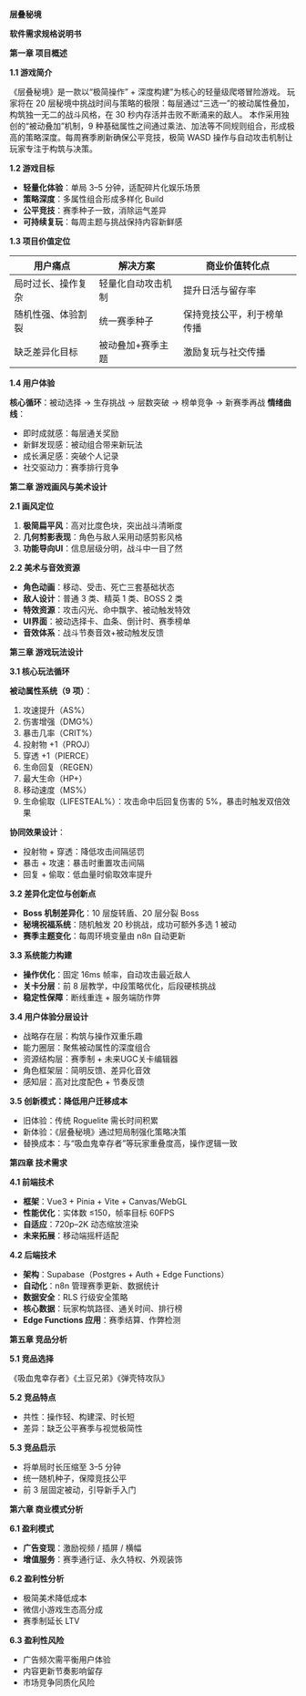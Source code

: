 **层叠秘境**

**软件需求规格说明书**



**第一章 项目概述**

**1.1 游戏简介**

《层叠秘境》是一款以“极简操作” + 深度构建”为核心的轻量级爬塔冒险游戏。
 玩家将在 20 层秘境中挑战时间与策略的极限：每层通过“三选一”的被动属性叠加，构筑独一无二的战斗风格，在 30 秒内存活并击败不断涌来的敌人。
 本作采用独创的“被动叠加”机制，9 种基础属性之间通过乘法、加法等不同规则组合，形成极高的策略深度。每周赛季刷新确保公平竞技，极简 WASD 操作与自动攻击机制让玩家专注于构筑与决策。

**1.2 游戏目标**

- **轻量化体验**：单局 3–5 分钟，适配碎片化娱乐场景
- **策略深度**：多属性组合形成多样化 Build
- **公平竞技**：赛季种子一致，消除运气差异
- **可持续复玩**：每周主题与挑战保持内容新鲜感

**1.3 项目价值定位**

| **用户痛点**       | **解决方案**       | **商业价值转化点**         |
| ------------------ | ------------------ | -------------------------- |
| 局时过长、操作复杂 | 轻量化自动攻击机制 | 提升日活与留存率           |
| 随机性强、体验割裂 | 统一赛季种子       | 保持竞技公平，利于榜单传播 |
| 缺乏差异化目标     | 被动叠加+赛季主题  | 激励复玩与社交传播         |

**1.4 用户体验**

**核心循环**：被动选择 → 生存挑战 → 层数突破 → 榜单竞争 → 新赛季再战
 **情绪曲线**：

- 即时成就感：每层通关奖励
- 新鲜发现感：被动组合带来新玩法
- 成长满足感：突破个人记录
- 社交驱动力：赛季排行竞争



**第二章 游戏画风与美术设计**

**2.1 画风定位**

1. **极简扁平风**：高对比度色块，突出战斗清晰度
2. **几何剪影表现**：角色与敌人采用动感剪影风格
3. **功能导向UI**：信息层级分明，战斗中一目了然

**2.2 美术与音效资源**

- **角色动画**：移动、受击、死亡三套基础状态
- **敌人设计**：普通 3 类、精英 1 类、BOSS     2 类
- **特效资源**：攻击闪光、命中飘字、被动触发特效
- **UI界面**：被动选择卡、血条、倒计时、赛季榜单
- **音效体系**：战斗节奏音效+被动触发反馈



**第三章 游戏玩法设计**

**3.1 核心玩法循环**

**被动属性系统（9 项）**：

1. 攻速提升（AS%）
2. 伤害增强（DMG%）
3. 暴击几率（CRIT%）
4. 投射物 +1（PROJ）
5. 穿透 +1（PIERCE）
6. 生命回复（REGEN）
7. 最大生命（HP+）
8. 移动速度（MS%）
9. 生命偷取（LIFESTEAL%）：攻击命中后回复伤害的 5%，暴击时触发双倍效果

**协同效果设计**：

- 投射物 + 穿透：降低攻击间隔惩罚
- 暴击 + 攻速：暴击时重置攻击间隔
- 回复 + 偷取：低血量时偷取效率提升

**3.2 差异化定位与创新点**

- **Boss 机制差异化**：10 层旋转盾、20 层分裂 Boss
- **秘境祝福系统**：随机触发 20 秒挑战，成功可额外多选 1 被动
- **赛季主题变化**：每周环境变量由 n8n 自动更新

**3.3 系统能力构建**

- **操作优化**：固定 16ms 帧率，自动攻击最近敌人
- **关卡分层**：前 8 层教学，中段策略优化，后段硬核挑战
- **稳定性保障**：断线重连 + 服务端防作弊

**3.4 用户体验分层设计**

- 战略存在层：构筑与操作双重乐趣
- 能力圈层：聚焦被动属性的深度组合
- 资源结构层：赛季制 + 未来UGC关卡编辑器
- 角色框架层：简明反馈、差异化音效
- 感知层：高对比度配色 + 节奏反馈

**3.5 创新模式：降低用户迁移成本**

- 旧体验：传统 Roguelite 需长时间积累
- 新体验：《层叠秘境》通过短局制强化策略决策
- 替换成本：与“吸血鬼幸存者”等玩家重叠度高，操作逻辑一致



**第四章 技术需求**

**4.1 前端技术**

- **框架**：Vue3 + Pinia + Vite + Canvas/WebGL
- **性能优化**：实体数 ≤150，帧率目标 60FPS
- **自适应**：720p–2K 动态缩放渲染
- **未来拓展**：移动端摇杆适配

**4.2 后端技术**

- **架构**：Supabase（Postgres + Auth + Edge     Functions）
- **自动化**：n8n 管理赛季更新、数据统计
- **数据安全**：RLS 行级安全策略
- **核心数据**：玩家构筑路径、通关时间、排行榜
- **Edge Functions 应用**：赛季结算、作弊检测



**第五章 竞品分析**

**5.1 竞品选择**

《吸血鬼幸存者》《土豆兄弟》《弹壳特攻队》

**5.2 竞品特点**

- 共性：操作轻、构建深、时长短
- 差异：缺乏公平赛季与视觉极简性

**5.3 竞品启示**

- 将单局时长压缩至 3–5 分钟
- 统一随机种子，保障竞技公平
- 前 3 层固定被动，引导新手入门



**第六章 商业模式分析**

**6.1 盈利模式**

- **广告变现**：激励视频 / 插屏 / 横幅
- **增值服务**：赛季通行证、永久特权、外观装饰

**6.2 盈利性分析**

- 极简美术降低成本
- 微信小游戏生态高分成
- 赛季制延长 LTV

**6.3 盈利性风险**

- 广告频次需平衡用户体验
- 内容更新节奏影响留存
- 市场竞争同质化风险

 